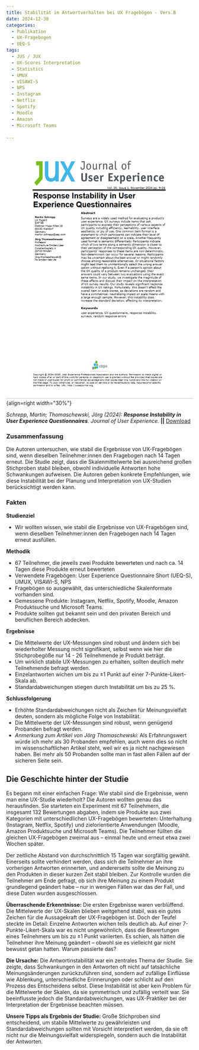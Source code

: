 ```yaml
---
title: Stabilität im Antwortverhalten bei UX Fragebögen - Vers.B
date: 2024-12-30
categories:
  - Publikation
  - UX-Fragebogen
  - UEQ-S
tags:
  - JUS / JUX
  - UX-Scores Interpretation
  - Statistics
  - UMUX
  - VISAWI-S
  - NPS
  - Instagram
  - Netflix
  - Spotify
  - Moodle
  - Amazon
  - Microsoft Teams

---
```

![Artikel Stabilität von UX-Fragebögen](assets/2024-article-response-instability.png){align=right width="30%"}


*Schrepp, Martin; Thomaschewski, Jörg (2024): __Response Instability in User Experience Questionnaires__. Journal of User Experience.* **||** [Download](https://uxpajournal.org/wp-content/uploads/sites/7/2024/11/JUX_Schrepp_Nov-2024.pdf)


### Zusammenfassung

Die Autoren untersuchen, wie stabil die Ergebnisse von UX-Fragebögen sind, wenn dieselben Teilnehmer:innen den Fragebogen nach 14 Tagen erneut. Die Studie zeigt, dass die Skalenmittelwerte bei ausreichend großen Stichproben stabil bleiben, obwohl individuelle Antworten hohe Schwankungen aufweisen. Die Autoren geben konkrete Empfehlungen, wie diese Instabilität bei der Planung und Interpretation von UX-Studien berücksichtigt werden kann.


<!-- more -->

### Fakten

**Studienziel**  

  - Wir wollten wissen, wie stabil die Ergebnisse von UX-Fragebögen sind, wenn dieselben Teilnehmer:innen den Fragebogen nach 14 Tagen erneut ausfüllen.

**Methodik**  

  - 67 Teilnehmer, die jeweils zwei Produkte bewerteten und nach ca. 14 Tagen diese Produkte erneut bewerteten 
  - Verwendete Fragebögen: User Experience Questionnaire Short (UEQ-S), UMUX, VISAWI-S, NPS  
  - Fragebögen so ausgewählt, das unterschiedliche Skalenformate vorhanden sind.
  - Gemessene Produkte: Instagram, Netflix, Spotify, Moodle, Amazon Produktsuche und Microsoft Teams. 
  - Produkte sollten gut bekannt sein und den privaten Bereich und beruflichen Bereich abdecken.

**Ergebnisse**

  - Die Mittelwerte der UX-Messungen sind robust und ändern sich bei wiederholter Messung nicht signifikant, selbst wenn wie hier die Stichprobegöße nur 14 - 26 Teilnehmende je Produkt beträgt.
  - Um wirklich stabile UX-Messungen zu erhalten, sollten deutlich mehr Teilnehmende befragt werden.  
  - Einzelantworten wichen um bis zu ±1 Punkt auf einer 7-Punkte-Likert-Skala ab.
  - Standardabweichungen stiegen durch Instabilität um bis zu 25 %.


**Schlussfolgerung**

  - Erhöhte Standardabweichungen nicht als Zeichen für Meinungsvielfalt deuten, sondern als mögliche Folge von Instabilität.
  - Die Mittelwerte der UX-Messungen sind robust, wenn genügend Probanden befragt werden. 
  - *Anmerkung zum Artikel von Jörg Thomaschewski:* Als Erfahrungswert würde ich mehr als 30 Probanden empfehlen, auch wenn dies so nicht im wissenschaftlichen Artikel steht, weil wir es ja nicht nachgewiesen haben. Bei mehr als 50 Probanden sollte man in fast allen Fällen auf der sicheren Seite sein. 



## Die Geschichte hinter der Studie
Es begann mit einer einfachen Frage: Wie stabil sind die Ergebnisse, wenn man eine UX-Studie wiederholt? Die Autoren wollten genau das herausfinden. Sie starteten ein Experiment mit 67 Teilnehmern, die insgesamt 132 Bewertungen abgaben, indem sie Produkte aus zwei Kategorien mit unterschiedlichen UX-Fragebögen bewerteten: Unterhaltung (Instagram, Netflix, Spotify) und zielorientierte Anwendungen (Moodle, Amazon Produktsuche und Microsoft Teams). Die Teilnehmer füllten die gleichen UX-Fragebögen zweimal aus – einmal heute und erneut etwa zwei Wochen später.

Der zeitliche Abstand von durchschnittlich 15 Tagen war sorgfältig gewählt. Einerseits sollte verhindert werden, dass sich die Teilnehmer an ihre vorherigen Antworten erinnerten, und andererseits sollte die Meinung zu den Produkten in dieser kurzen Zeit stabil bleiben. Zur Kontrolle wurden die Teilnehmer am Ende gefragt, ob sich ihre Meinung zu einem Produkt grundlegend geändert habe – nur in wenigen Fällen war das der Fall, und diese Daten wurden ausgeschlossen.

**Überraschende Erkenntnisse:** Die ersten Ergebnisse waren verblüffend. Die Mittelwerte der UX-Skalen blieben weitgehend stabil, was ein gutes Zeichen für die Aussagekraft der UX-Fragebögen ist. Doch der Teufel steckte im Detail: Einzelne Antworten wichen teils deutlich ab. Auf einer 7-Punkte-Likert-Skala war es nicht ungewöhnlich, dass die Bewertungen eines Teilnehmers um bis zu ±1 Punkt variierten. Es schien, als hätten die Teilnehmer ihre Meinung geändert – obwohl sie es vielleicht gar nicht bewusst getan hatten. Warum passierte das?

**Die Ursache:** Die Antwortinstabilität war ein zentrales Thema der Studie. Sie zeigte, dass Schwankungen in den Antworten oft nicht auf tatsächliche Meinungsänderungen zurückzuführen sind, sondern auf zufällige Einflüsse wie Ablenkung, unterschiedliche Erinnerungen oder schlicht auf den Prozess des Entscheidens selbst. Diese Instabilität ist aber kein Problem für die Mittelwerte der Skalen, da sie symmetrisch und zufällig verteilt war. Sie beeinflusste jedoch die Standardabweichungen, was UX-Praktiker bei der Interpretation der Ergebnisse beachten müssen.

**Unsere Tipps als Ergebnis der Studie:** Große Stichproben sind entscheidend, um stabile Mittelwerte zu gewährleisten und 
Standardabweichungen sollten mit Vorsicht interpretiert werden, da sie oft nicht nur die Meinungsvielfalt widerspiegeln, sondern auch die Instabilität der Antworten.
